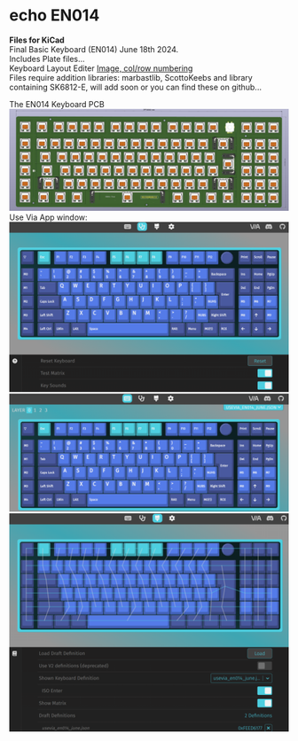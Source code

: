 # echo EN014

**Files for KiCad**  
Final Basic Keyboard (EN014) June 18th 2024.  
Includes Plate files...  
Keyboard Layout Editer [Image, col/row numbering](https://github.com/phpbbireland/echo/blob/main/E014/images/kle_en014_keyboard_layout.png)  
Files require addition libraries: marbastlib, ScottoKeebs and library containing SK6812-E, will add soon or you can find these on github...  

The EN014 Keyboard PCB ![PCB](https://github.com/phpbbireland/echo/blob/main/E014/images/EN014_PCB_2025-06-18_05-26-11.png)  
Use Via App window: ![usevia](https://github.com/phpbbireland/echo/blob/main/E014/images/usevia_1.png)
![usevia](https://github.com/phpbbireland/echo/blob/main/E014/images/usevia_2.png)
![usevia](https://github.com/phpbbireland/echo/blob/main/E014/images/usevia_3.png)

